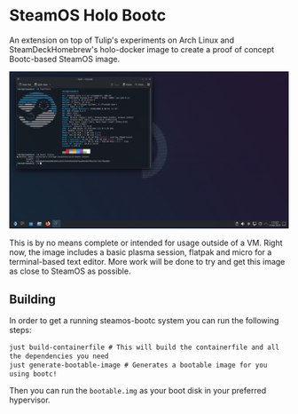# SteamOS Holo Bootc

An extension on top of Tulip's experiments on Arch Linux and SteamDeckHomebrew's holo-docker image to create a proof of concept Bootc-based SteamOS image.

![SteamOS bootc being ran in a virtual machine](image.png)

This is by no means complete or intended for usage outside of a VM. Right now, the image includes a basic plasma session, flatpak and micro for a terminal-based text editor. More work will be done to try and get this image as close to SteamOS as possible.

## Building

In order to get a running steamos-bootc system you can run the following steps:
```shell
just build-containerfile # This will build the containerfile and all the dependencies you need
just generate-bootable-image # Generates a bootable image for you using bootc!
```

Then you can run the `bootable.img` as your boot disk in your preferred hypervisor.
